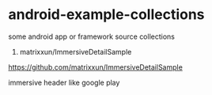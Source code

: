 # android-example-collections
some android app or framework source collections


1. matrixxun/ImmersiveDetailSample

  https://github.com/matrixxun/ImmersiveDetailSample

  immersive header like google play

